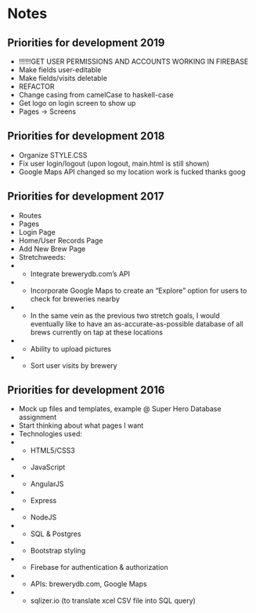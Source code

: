 # Notes

## Priorities for development 2019
- !!!!!!GET USER PERMISSIONS AND ACCOUNTS WORKING IN FIREBASE
- Make fields user-editable
- Make fields/visits deletable
- REFACTOR
- Change casing from camelCase to haskell-case
- Get logo on login screen to show up
- Pages -> Screens

## Priorities for development 2018
- Organize STYLE.CSS
- Fix user login/logout (upon logout, main.html is still shown)
- Google Maps API changed so my location work is fucked thanks goog

## Priorities for development 2017
- Routes
- Pages
- Login Page
- Home/User Records Page
- Add New Brew Page
- Stretchweeds:
- - Integrate brewerydb.com’s API 
- - Incorporate Google Maps to create an “Explore” option for users to check for breweries nearby
- - In the same vein as the previous two stretch goals, I would eventually like to have an as-accurate-as-possible database of all brews currently on tap at these locations 
- - Ability to upload pictures 
- - Sort user visits by brewery 

## Priorities for development 2016
- Mock up files and templates, example @ Super Hero Database assignment
- Start thinking about what pages I want
- Technologies used:
- - HTML5/CSS3
- - JavaScript
- - AngularJS
- - Express
- - NodeJS
- - SQL & Postgres
- - Bootstrap styling 
- - Firebase for authentication & authorization 
- - APIs: brewerydb.com, Google Maps
- - sqlizer.io (to translate xcel CSV file into SQL query) 
